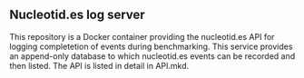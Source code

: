 ## Nucleotid.es log server

This repository is a Docker container providing the nucleotid.es API for
logging completetion of events during benchmarking. This service provides an
append-only database to which nucleotid.es events can be recorded and then
listed. The API is listed in detail in API.mkd.
